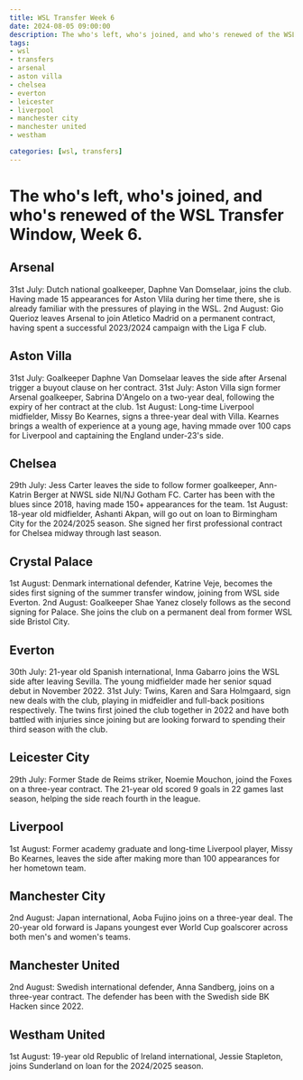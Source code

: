 ```yaml
---
title: WSL Transfer Week 6
date: 2024-08-05 09:00:00
description: The who's left, who's joined, and who's renewed of the WSL Transfer Window, Week 6.
tags: 
- wsl
- transfers
- arsenal
- aston villa
- chelsea
- everton
- leicester
- liverpool
- manchester city
- manchester united
- westham

categories: [wsl, transfers]
---
```


# The who's left, who's joined, and who's renewed of the WSL Transfer Window, Week 6.

## Arsenal
31st July: Dutch national goalkeeper, Daphne Van Domselaar, joins the club. Having made 15 appearances for Aston Vlila during her time there, she is already familiar with the pressures of playing in the WSL.
2nd August: Gio Querioz leaves Arsenal to join Atletico Madrid on a permanent contract, having spent a successful 2023/2024 campaign with the Liga F club.

## Aston Villa
31st July: Goalkeeper Daphne Van Domselaar leaves the side after Arsenal trigger a buyout clause on her contract. 
31st July: Aston Villa sign former Arsenal goalkeeper, Sabrina D'Angelo on a two-year deal, following the expiry of her contract at the club. 
1st August: Long-time Liverpool midfielder, Missy Bo Kearnes, signs a three-year deal with Villa. Kearnes brings a wealth of experience at a young age, having mmade over 100 caps for Liverpool and captaining the England under-23's side. 

## Chelsea
29th July: Jess Carter leaves the side to follow former goalkeeper, Ann-Katrin Berger at NWSL side NI/NJ Gotham FC. Carter has been with the blues since 2018, having made 150+ appearances for the team.
1st August: 18-year old midfielder, Ashanti Akpan, will go out on loan to Birmingham City for the 2024/2025 season. She signed her first professional contract for Chelsea midway through last season.

## Crystal Palace
1st August: Denmark international defender, Katrine Veje, becomes the sides first signing of the summer transfer window, joining from WSL side Everton. 
2nd August: Goalkeeper Shae Yanez closely follows as the second signing for Palace. She joins the club on a permanent deal from former WSL side Bristol City.

## Everton
30th July: 21-year old Spanish international, Inma Gabarro joins the WSL side after leaving Sevilla. The young midfielder made her senior squad debut in November 2022.
31st July: Twins, Karen and Sara Holmgaard, sign new deals with the club, playing in midfeidler and full-back positions respectively. The twins first joined the club together in 2022 and have both battled with injuries since joining but are looking forward to spending their third season with the club. 

## Leicester City
29th July: Former Stade de Reims striker, Noemie Mouchon, joind the Foxes on a three-year contract. The 21-year old scored 9 goals in 22 games last season, helping the side reach fourth in the league.

## Liverpool
1st August: Former academy graduate and long-time Liverpool player, Missy Bo Kearnes, leaves the side after making more than 100 appearances for her hometown team.

## Manchester City
2nd August: Japan international, Aoba Fujino joins on a three-year deal. The 20-year old forward is Japans youngest ever World Cup goalscorer across both men's and women's teams.

## Manchester United
2nd August: Swedish international defender, Anna Sandberg, joins on a three-year contract. The defender has been with the Swedish side BK Hacken since 2022.

## Westham United
1st August: 19-year old Republic of Ireland international, Jessie Stapleton, joins Sunderland on loan for the 2024/2025 season.
